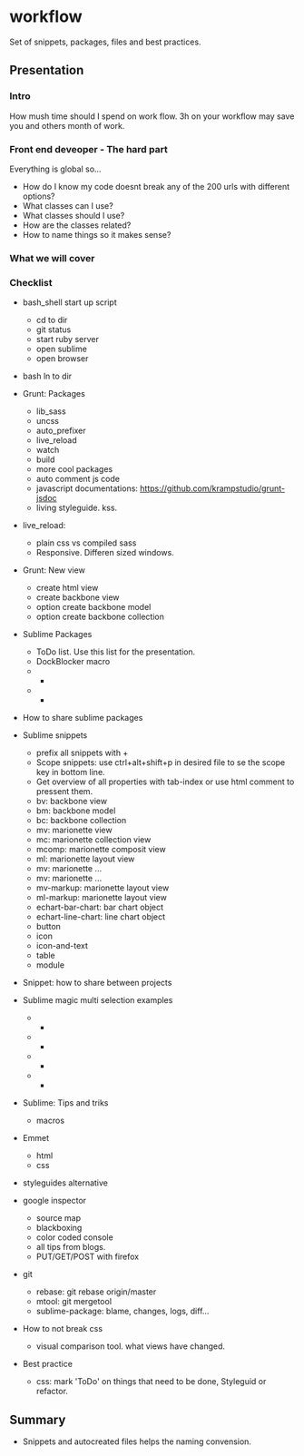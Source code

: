 # workflow
Set of snippets, packages, files and best practices. 

## Presentation

### Intro
  How mush time should I spend on work flow. 3h on your workflow may save you and others month of work. 

### Front end deveoper - The hard part
  
  Everything is global so... 
  - How do I know my code doesnt break any of the 200 urls with different options?
  - What classes can I use?
  - What classes should I use?
  - How are the classes related?
  - How to name things so it makes sense?

### What we will cover
  
### Checklist

- bash_shell start up script
  + cd to dir
  + git status
  + start ruby server
  + open sublime
  + open browser

- bash ln to dir

- Grunt: Packages
  + lib_sass
  + uncss
  + auto_prefixer
  + live_reload
  + watch
  + build
  + more cool packages
  + auto comment js code
  + javascript documentations: https://github.com/krampstudio/grunt-jsdoc
  + living styleguide. kss. 

- live_reload:
  + plain css vs compiled sass
  + Responsive. Differen sized windows. 

- Grunt: New view
  + create html view
  + create backbone view
  + option create backbone model
  + option create backbone collection

- Sublime Packages
  + ToDo list. Use this list for the presentation. 
  + DockBlocker macro
  + -
  + -

- How to share sublime packages

- Sublime snippets
  + prefix all snippets with +
  + Scope snippets: use ctrl+alt+shift+p in desired file to se the scope key in bottom line. 
  + Get overview of all properties with tab-index or use html comment to pressent them. 
  + bv: backbone view
  + bm: backbone model
  + bc: backbone collection
  + mv: marionette view
  + mc: marionette collection view
  + mcomp: marionette composit view
  + ml: marionette layout view
  + mv: marionette ...
  + mv: marionette ...
  + mv-markup: marionette layout view
  + ml-markup: marionette layout view
  + echart-bar-chart: bar chart object
  + echart-line-chart: line chart object
  + button
  + icon
  + icon-and-text
  + table
  + module
  
- Snippet: how to share between projects

- Sublime magic multi selection examples
  + -
  + -
  + -
  + -

- Sublime: Tips and triks
  + macros
  
- Emmet
  + html
  + css
  
- styleguides alternative

- google inspector
  + source map
  + blackboxing
  + color coded console
  + all tips from blogs. 
  + PUT/GET/POST with firefox
  

- git
  + rebase: git rebase origin/master
  + mtool: git mergetool
  + sublime-package: blame, changes, logs, diff...


- How to not break css
  + visual comparison tool. what views have changed. 

- Best practice
  + css: mark 'ToDo' on things that need to be done, Styleguid or refactor. 


## Summary

  - Snippets and autocreated files helps the naming convension. 
